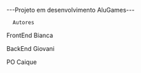 ---Projeto em desenvolvimento AluGames---

      Autores
FrontEnd
Bianca  
 
BackEnd
Giovani

  PO
Caique
